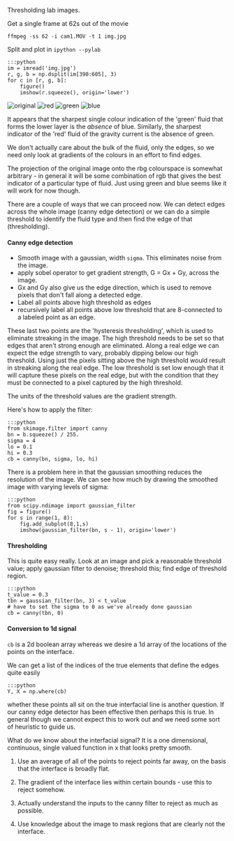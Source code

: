 Thresholding lab images.

Get a single frame at 62s out of the movie

    ffmpeg -ss 62 -i cam1.MOV -t 1 img.jpg

Split and plot in `ipython --pylab`

    :::python
    im = imread('img.jpg')
    r, g, b = np.dsplit(im[390:605], 3)
    for c in [r, g, b]:
        figure()
        imshow(r.squeeze(), origin='lower')

![original](./img.png)
![red](./ex-r.png)
![green](./ex-g.png)
![blue](./ex-b.png)

It appears that the sharpest single colour indication of the
'green' fluid that forms the lower layer is the *absence* of blue.
Similarly, the sharpest indicator of the 'red' fluid of the gravity
current is the absence of green.

We don't actually care about the bulk of the fluid, only the edges,
so we need only look at gradients of the colours in an effort to
find edges.

The projection of the original image onto the rbg colourspace is
somewhat arbitrary - in general it will be some combination of rgb
that gives the best indicator of a particular type of fluid. Just
using green and blue seems like it will work for now though.

There are a couple of ways that we can proceed now. We can detect
edges across the whole image (canny edge detection) or we can do a
simple threshold to identify the fluid type and then find the edge
of that (thresholding).

#### Canny edge detection ####

- Smooth image with a gaussian, width `sigma`. This eliminates noise
  from the image.
- apply sobel operator to get gradient strength, G = Gx + Gy, across
  the image.
- Gx and Gy also give us the edge direction, which is used to remove
  pixels that don't fall along a detected edge.
- Label all points above high threshold as edges
- recursively label all points above low threshold that are
  8-connected to a labeled point as an edge.

These last two points are the 'hysteresis thresholding', which is
used to eliminate streaking in the image. The high threshold needs
to be set so that edges that aren't strong enough are eliminated.
Along a real edge we can expect the edge strength to vary, probably
dipping below our high threshold. Using just the pixels sitting
above the high threshold would result in streaking along the real
edge. The low threshold is set low enough that it will capture these
pixels on the real edge, but with the condition that they must be
connected to a pixel captured by the high threshold.

The units of the threshold values are the gradient strength.

Here's how to apply the filter:

    :::python
    from skimage.filter import canny
    bn = b.squeeze() / 255.
    sigma = 4
    lo = 0.1
    hi = 0.3
    cb = canny(bn, sigma, lo, hi)

There is a problem here in that the gaussian smoothing reduces the
resolution of the image. We can see how much by drawing the smoothed
image with varying levels of sigma:

    :::python
    from scipy.ndimage import gaussian_filter
    fig = figure()
    for s in range(1, 8):
        fig.add_subplot(8,1,s)
        imshow(gaussian_filter(bn, s - 1), origin='lower')

#### Thresholding ####

This is quite easy really. Look at an image and pick a reasonable
threshold value; apply gaussian filter to denoise; threshold this;
find edge of threshold region.

    :::python
    t_value = 0.3
    tbn = gaussian_filter(bn, 3) < t_value
    # have to set the sigma to 0 as we've already done gaussian
    cb = canny(tbn, 0)


#### Conversion to 1d signal ####

`cb` is a 2d boolean array whereas we desire a 1d array of the
locations of the points on the interface.

We can get a list of the indices of the true elements that define
the edges quite easily

    :::python
    Y, X = np.where(cb)

whether these points all sit on the true interfacial line is
another question. If our canny edge detector has been effective then
perhaps this is true. In general though we cannot expect this to
work out and we need some sort of heuristic to guide us.

What do we know about the interfacial signal? It is a one
dimensional, continuous, single valued function in x that looks
pretty smooth.

1) Use an average of all of the points to reject points far away, on
the basis that the interface is broadly flat.

2) The gradient of the interface lies within certain bounds - use
this to reject somehow.

3) Actually understand the inputs to the canny filter to reject as
much as possible.

4) Use knowledge about the image to mask regions that are clearly
not the interface.

